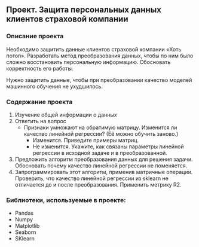 ## Проект. Защита персональных данных клиентов страховой компании
### Описание проекта
Необходимо защитить данные клиентов страховой компании «Хоть потоп». Разработать метод преобразования данных, чтобы по ним было сложно восстановить персональную информацию. Обосновать корректность его работы.

Нужно защитить данные, чтобы при преобразовании качество моделей машинного обучения не ухудшилось.


### Содержание проекта  
1. Изучение общей информации о данных  
2. Ответить на вопрос  
    - Признаки умножают на обратимую матрицу. Изменится ли качество линейной регрессии? (Её можно обучить заново.)  
        -  Изменится. Приведите примеры матриц.  
        - Не изменится. Укажите, как связаны параметры линейной регрессии в исходной задаче и в преобразованной.  
3. Предложить алгоритм преобразования данных для решения задачи. Обосновать почему качество линейной регрессии не поменяется.  
4. Запрограммировать этот алгоритм, применив матричные операции. Проверить, что качество линейной регрессии из sklearn не отличается до и после преобразования. Применить метрику R2.  

### Библиотеки, используемые в проекте:
- Pandas
- Numpy
- Matplotlib
- Seaborn
- SKlearn
